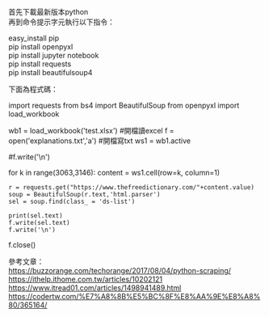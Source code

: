 首先下載最新版本python  
再到命令提示字元執行以下指令：  

easy_install pip  
pip install openpyxl  
pip install jupyter notebook  
pip install requests  
pip install beautifulsoup4  

下面為程式碼：  

import requests
from bs4 import BeautifulSoup
from openpyxl import load_workbook

wb1 = load_workbook('test.xlsx')	#開檔讀excel
f = open('explanations.txt','a')	#開檔寫txt
ws1 = wb1.active 

#f.write('\n')

for k in range(3063,3146):
    content = ws1.cell(row=k, column=1)

    r = requests.get("https://www.thefreedictionary.com/"+content.value) 
    soup = BeautifulSoup(r.text,'html.parser') 
    sel = soup.find(class_ = 'ds-list')
    
    print(sel.text)
    f.write(sel.text)
    f.write('\n')
    
f.close()

參考文章：  
https://buzzorange.com/techorange/2017/08/04/python-scraping/  
https://ithelp.ithome.com.tw/articles/10202121  
https://www.itread01.com/articles/1498941489.html  
https://codertw.com/%E7%A8%8B%E5%BC%8F%E8%AA%9E%E8%A8%80/365164/  